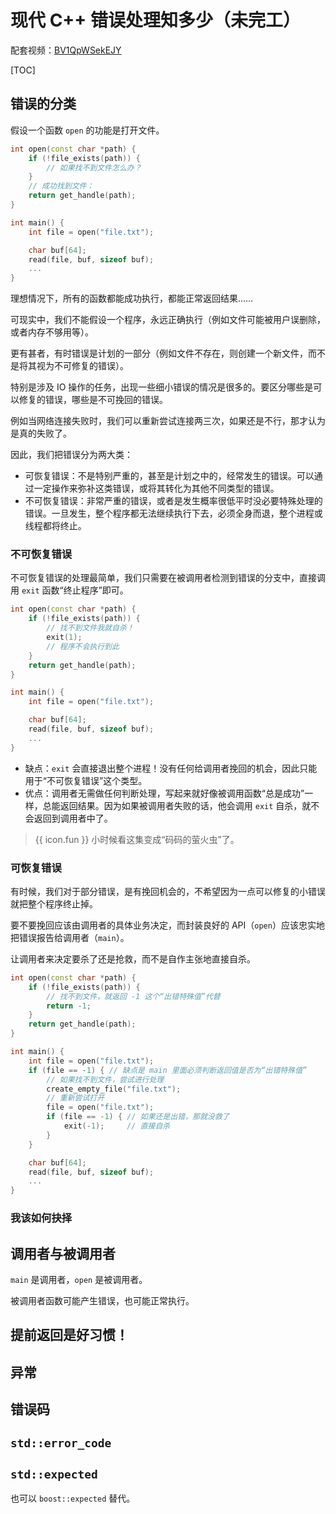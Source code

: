 # 现代 C++ 错误处理知多少（未完工）

配套视频：[BV1QpWSekEJY](https://www.bilibili.com/video/BV1QpWSekEJY)

[TOC]

## 错误的分类

假设一个函数 `open` 的功能是打开文件。

```cpp
int open(const char *path) {
    if (!file_exists(path)) {
        // 如果找不到文件怎么办？
    }
    // 成功找到文件：
    return get_handle(path);
}

int main() {
    int file = open("file.txt");

    char buf[64];
    read(file, buf, sizeof buf);
    ...
}
```

理想情况下，所有的函数都能成功执行，都能正常返回结果……

可现实中，我们不能假设一个程序，永远正确执行（例如文件可能被用户误删除，或者内存不够用等）。

更有甚者，有时错误是计划的一部分（例如文件不存在，则创建一个新文件，而不是将其视为不可修复的错误）。

特别是涉及 IO 操作的任务，出现一些细小错误的情况是很多的。要区分哪些是可以修复的错误，哪些是不可挽回的错误。

例如当网络连接失败时，我们可以重新尝试连接两三次，如果还是不行，那才认为是真的失败了。

因此，我们把错误分为两大类：

- 可恢复错误：不是特别严重的，甚至是计划之中的，经常发生的错误。可以通过一定操作来弥补这类错误，或将其转化为其他不同类型的错误。
- 不可恢复错误：非常严重的错误，或者是发生概率很低平时没必要特殊处理的错误。一旦发生，整个程序都无法继续执行下去，必须全身而退，整个进程或线程都将终止。

### 不可恢复错误

不可恢复错误的处理最简单，我们只需要在被调用者检测到错误的分支中，直接调用 `exit` 函数“终止程序”即可。

```cpp
int open(const char *path) {
    if (!file_exists(path)) {
        // 找不到文件我就自杀！
        exit(1);
        // 程序不会执行到此
    }
    return get_handle(path);
}

int main() {
    int file = open("file.txt");

    char buf[64];
    read(file, buf, sizeof buf);
    ...
}
```

- 缺点：`exit` 会直接退出整个进程！没有任何给调用者挽回的机会，因此只能用于“不可恢复错误”这个类型。
- 优点：调用者无需做任何判断处理，写起来就好像被调用函数“总是成功”一样，总能返回结果。因为如果被调用者失败的话，他会调用 `exit` 自杀，就不会返回到调用者中了。

> {{ icon.fun }} 小时候看这集变成“码码的萤火虫”了。

### 可恢复错误

有时候，我们对于部分错误，是有挽回机会的，不希望因为一点可以修复的小错误就把整个程序终止掉。

要不要挽回应该由调用者的具体业务决定，而封装良好的 API（`open`）应该忠实地把错误报告给调用者（`main`）。

让调用者来决定要杀了还是抢救，而不是自作主张地直接自杀。

```cpp
int open(const char *path) {
    if (!file_exists(path)) {
        // 找不到文件，就返回 -1 这个“出错特殊值”代替
        return -1;
    }
    return get_handle(path);
}

int main() {
    int file = open("file.txt");
    if (file == -1) { // 缺点是 main 里面必须判断返回值是否为“出错特殊值”
        // 如果找不到文件，尝试进行处理
        create_empty_file("file.txt");
        // 重新尝试打开
        file = open("file.txt");
        if (file == -1) { // 如果还是出错，那就没救了
            exit(-1);     // 直接自杀
        }
    }

    char buf[64];
    read(file, buf, sizeof buf);
    ...
}
```

### 我该如何抉择

## 调用者与被调用者

`main` 是调用者，`open` 是被调用者。

被调用者函数可能产生错误，也可能正常执行。

## 提前返回是好习惯！

## 异常

## 错误码

## `std::error_code`

## `std::expected`

也可以 `boost::expected` 替代。
